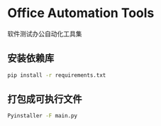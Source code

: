 # Office Automation Tools

软件测试办公自动化工具集

## 安装依赖库
```bash
pip install -r requirements.txt
```

## 打包成可执行文件
```bash
Pyinstaller -F main.py
```